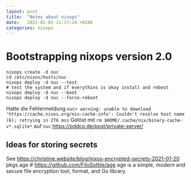 ```yaml
---
layout: post
title:  "Notes about nixops"
date:   2022-02-01 11:17:24 +0100
categories: nixops
---
```


# Bootstrapping nixops version 2.0

```
nixops create -d nuc
cd /etc/nixos/hosts/nuc
nixops deploy -d nuc --test
# test the system and if everythins is okay install and reboot
nixops deploy -d nuc --boot
nixops deploy -d nuc --force-reboot
```

Hatte die Fehlermeldung `nuc> warning: unable to download 'https://cache.nixos.org/nix-cache-info': Couldn't resolve host name (6); retrying in 276 mss`
Gelöst mit `rm $HOME/.cache/nix/binary-cache-v*.sqlite*` auf `nuc`
https://oddco.de/post/private-server/

## Ideas for storing secrets

See https://christine.website/blog/nixos-encrypted-secrets-2021-01-20
    pkgs.age # https://github.com/FiloSottile/age 
    age is a simple, modern and secure file encryption tool, format, and Go library.
